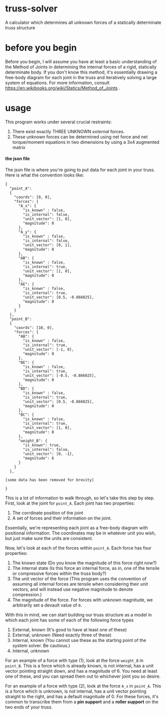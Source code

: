 # truss-solver
A calculator which determines all unknown forces of a statically determinate truss structure

# before you begin

Before you begin, I will assume you have at least a basic understanding of the Method of Joints in determining the internal forces of a rigid, statically determinate body. If you don't know this method, it's essentially drawing a free-body diagram for each joint in the truss and iteratively solving a large system of equations. For more information, consult https://en.wikibooks.org/wiki/Statics/Method_of_Joints .

# usage

This program works under several crucial restraints:
1. There exist exactly THREE UNKNOWN *external* forces.
2. These unknown forces can be determined using net force and net torque/moment equations in two dimensions by using a 3x4 augmented matrix

#### the json file

The json file is where you're going to put data for each joint in your truss. Here is what the convention looks like:

```
{
  "point_A":
  {
    "coords": [0, 0],
    "forces": {
      "A_x": {
        "is_known" : false,
        "is_internal": false,
        "unit_vector": [1, 0],
        "magnitude": 0
      },
      "A_y": {
        "is_known" : false,
        "is_internal": false,
        "unit_vector": [0, 1],
        "magnitude": 0
      },
      "AB": {
        "is_known" : false,
        "is_internal": true,
        "unit_vector": [1, 0],
        "magnitude": 0
      },
      "AE": {
        "is_known" : false,
        "is_internal": true,
        "unit_vector": [0.5, -0.866025],
        "magnitude": 0
      }
    }
  },
  "point_B":
  {
    "coords": [10, 0],
    "forces": {
      "AB": {
        "is_known" : false,
        "is_internal": true,
        "unit_vector": [-1, 0],
        "magnitude": 0
      },
      "BE": {
        "is_known" : false,
        "is_internal": true,
        "unit_vector": [-0.5, -0.866025],
        "magnitude": 0
      },
      "BD": {
        "is_known" : false,
        "is_internal": true,
        "unit_vector": [0.5, -0.866025],
        "magnitude": 0
      },
      "BC": {
        "is_known" : false,
        "is_internal": true,
        "unit_vector": [1, 0],
        "magnitude": 0
      },
      "weight_B": {
        "is_known": true,
        "is_internal": false,
        "unit_vector": [0, -1],
        "magnitude": 6
      }
    }
  },
  
[some data has been removed for brevity]
  
}
```

This is a lot of information to walk through, so let's take this step by step. First, look at the joint for `point_A`. Each joint has two properties:

1. The corrdinate position of the joint
2. A set of forces and their information on the joint.

Essentially, we're representing each joint as a free-body diagram with positional information. The coordinates may be in whatever unit you wish, but just make sure the units are consistent.

Now, let's look at each of the forces within `point_A`. Each force has four properties:

1. The known state (Do you know the magnitude of this force right now?)
2. The internal state (Is this force an internal force, as in, one of the tensile or compressive forces within the truss body?)
3. The unit vector of the force (This program uses the convention of assuming all internal forces are tensile when considering their unit vectors, and will instead use negative magnitude to denote compression.)
4. The magnitude of the force. For forces with unknown magnitude, we arbitrarily set a devault value of `0`.

With this in mind, we can start building our truss structure as a model in which each joint has some of each of the following force types
1. External, known (It's good to have at least one of these)
2. External, unknown (Need exactly three of these)
3. Internal, known (You cannot use these as the starting point of the system solver. Be cautious.)
4. Internal, unknown

For an example of a force with type (1), look at the force `weight_B` in `point_B`. This is a force which is already known, is not internal, has a unit vector pointing straight down, and has a magnitude of 6. You need at least one of these, and you can spread them out to whichever joint you so desire.

For an example of a force with type (2), look at the force `A_x` in `point_A`. This is a force which is unknown, is not internal, has a unit vector pointing straight to the right, and has a default magnitude of 0. For these forces, it's common to transcribe them from a **pin support** and a **roller support** on the two ends of your truss.
